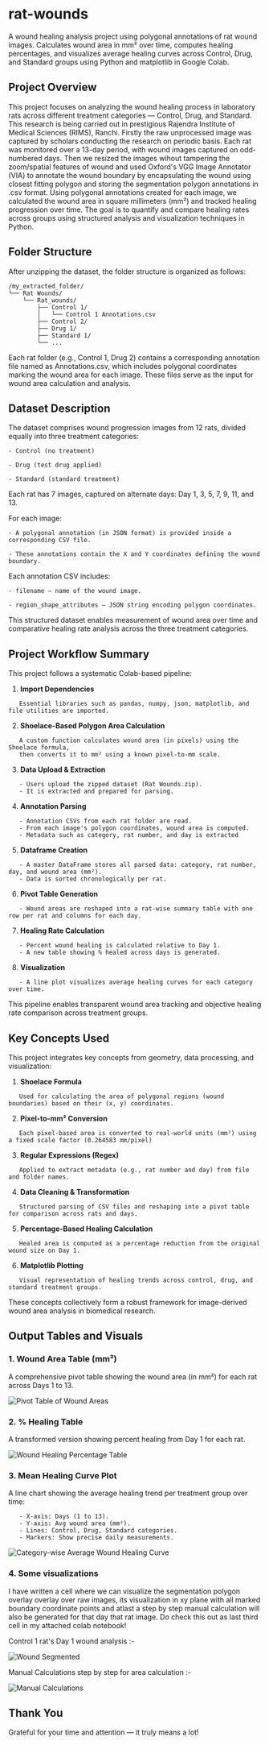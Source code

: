 # rat-wounds

A wound healing analysis project using polygonal annotations of rat wound images. Calculates wound area in mm² over time, computes healing percentages, and visualizes average healing curves across Control, Drug, and Standard groups using Python and matplotlib in Google Colab.

## Project Overview

This project focuses on analyzing the wound healing process in laboratory rats across different treatment categories — Control, Drug, and Standard. This research is being carried out in prestigious Rajendra Institute of Medical Sciences (RIMS), Ranchi. Firstly the raw unprocessed image was captured by scholars conducting the research on periodic basis. Each rat was monitored over a 13-day period, with wound images captured on odd-numbered days. Then we resized the images wihout tampering the zoom/spatial features of wound and used Oxford's VGG Image Annotator (VIA) to annotate the wound boundary by encapsulating the wound using closest fitting polygon and storing the segmentation polygon annotations in .csv format. Using polygonal annotations created for each image, we calculated the wound area in square millimeters (mm²) and tracked healing progression over time. The goal is to quantify and compare healing rates across groups using structured analysis and visualization techniques in Python.

## Folder Structure

After unzipping the dataset, the folder structure is organized as follows:

```
/my_extracted_folder/
└── Rat Wounds/
    └── Rat_wounds/
        ├── Control 1/
        │   └── Control 1 Annotations.csv
        ├── Control 2/
        ├── Drug 1/
        ├── Standard 1/
        └── ...
```

Each rat folder (e.g., Control 1, Drug 2) contains a corresponding annotation file named as <Folder Name> Annotations.csv, which includes polygonal coordinates marking the wound area for each image. These files serve as the input for wound area calculation and analysis.

##  Dataset Description

The dataset comprises wound progression images from 12 rats, divided equally into three treatment categories:
```
- Control (no treatment)

- Drug (test drug applied)

- Standard (standard treatment)
```

Each rat has 7 images, captured on alternate days: Day 1, 3, 5, 7, 9, 11, and 13.

For each image:
```
- A polygonal annotation (in JSON format) is provided inside a corresponding CSV file.

- These annotations contain the X and Y coordinates defining the wound boundary.
```
Each annotation CSV includes:
```
- filename – name of the wound image.

- region_shape_attributes – JSON string encoding polygon coordinates.
```

This structured dataset enables measurement of wound area over time and comparative healing rate analysis across the three treatment categories.

## Project Workflow Summary

This project follows a systematic Colab-based pipeline:

1. **Import Dependencies**
```
   Essential libraries such as pandas, numpy, json, matplotlib, and file utilities are imported.
```
2. **Shoelace-Based Polygon Area Calculation**
```
   A custom function calculates wound area (in pixels) using the Shoelace formula,
   then converts it to mm² using a known pixel-to-mm scale.
```
3. **Data Upload & Extraction**
```
   - Users upload the zipped dataset (Rat Wounds.zip).
   - It is extracted and prepared for parsing.
```
4. **Annotation Parsing**
```
   - Annotation CSVs from each rat folder are read.
   - From each image's polygon coordinates, wound area is computed.
   - Metadata such as category, rat number, and day is extracted
```
5. **Dataframe Creation**
```
   - A master DataFrame stores all parsed data: category, rat number, day, and wound area (mm²).
   - Data is sorted chronologically per rat.
```
6. **Pivot Table Generation**
```
   - Wound areas are reshaped into a rat-wise summary table with one row per rat and columns for each day.
```
7. **Healing Rate Calculation**
```
   - Percent wound healing is calculated relative to Day 1.
   - A new table showing % healed across days is generated.
```
8. **Visualization**
```
   - A line plot visualizes average healing curves for each category over time.
```

This pipeline enables transparent wound area tracking and objective healing rate comparison across treatment groups.

## Key Concepts Used

This project integrates key concepts from geometry, data processing, and visualization:

1. **Shoelace Formula**
```
   Used for calculating the area of polygonal regions (wound boundaries) based on their (x, y) coordinates.
```
2. **Pixel-to-mm² Conversion**
```
   Each pixel-based area is converted to real-world units (mm²) using a fixed scale factor (0.264583 mm/pixel)
```
3. **Regular Expressions (Regex)**
```
   Applied to extract metadata (e.g., rat number and day) from file and folder names.
```
4. **Data Cleaning & Transformation**
```
   Structured parsing of CSV files and reshaping into a pivot table for comparison across rats and days.
```
5. **Percentage-Based Healing Calculation**
```
   Healed area is computed as a percentage reduction from the original wound size on Day 1.
```
6. **Matplotlib Plotting**
```
   Visual representation of healing trends across control, drug, and standard treatment groups.
```
These concepts collectively form a robust framework for image-derived wound area analysis in biomedical research.

## Output Tables and Visuals

### 1. Wound Area Table (mm²) 

A comprehensive pivot table showing the wound area (in mm²) for each rat across Days 1 to 13.

![Pivot Table of Wound Areas](https://raw.githubusercontent.com/yuvrajtiwary-bitmesraece/rat-wounds/main/Pivot%20Table%20of%20Wound%20Areas.png)  

### 2. % Healing Table

A transformed version showing percent healing from Day 1 for each rat.

![Wound Healing Percentage Table](https://raw.githubusercontent.com/yuvrajtiwary-bitmesraece/rat-wounds/main/Wound%20Healing%20Percentage%20Table.png)  

### 3. Mean Healing Curve Plot

A line chart showing the average healing trend per treatment group over time:
```
   - X-axis: Days (1 to 13).
   - Y-axis: Avg wound area (mm²).
   - Lines: Control, Drug, Standard categories.
   - Markers: Show precise daily measurements.
```
![Category-wise Average Wound Healing Curve](https://raw.githubusercontent.com/yuvrajtiwary-bitmesraece/rat-wounds/main/Category-wise%20Average%20Wound%20Healing%20Curve.png)

### 4. Some visualizations

I have written a cell where we can visualize the segmentation polygon overlay overlay over raw images, its visualization in xy plane with all marked boundary coordinate points and atlast a step by step manual calculation will also be generated for that day that rat image. Do check this out as last third cell in my attached colab notebook!

Control 1 rat's Day 1 wound analysis :-

![Wound Segmented](https://raw.githubusercontent.com/yuvrajtiwary-bitmesraece/rat-wounds/main/Wound%20Segmented.png)

Manual Calculations step by step for area calculation :-

![Manual Calculations](https://raw.githubusercontent.com/yuvrajtiwary-bitmesraece/rat-wounds/main/Manual%20Calculations.png)

## Thank You

Grateful for your time and attention — it truly means a lot!
